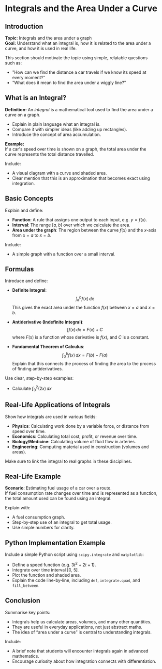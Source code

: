 # Integrals and the Area Under a Curve

## Introduction

**Topic:** Integrals and the area under a graph  
**Goal:** Understand what an integral is, how it is related to the area under a curve, and how it is used in real life.

This section should motivate the topic using simple, relatable questions such as:
- "How can we find the distance a car travels if we know its speed at every moment?"
- "What does it mean to find the area under a wiggly line?"

## What is an Integral?

**Definition:** An *integral* is a mathematical tool used to find the area under a curve on a graph.  
- Explain in plain language what an integral is.
- Compare it with simpler ideas (like adding up rectangles).
- Introduce the concept of area accumulation.

**Example:**  
If a car's speed over time is shown on a graph, the total area under the curve represents the total distance travelled.

Include:
- A visual diagram with a curve and shaded area.
- Clear mention that this is an approximation that becomes exact using integration.

## Basic Concepts

Explain and define:
- **Function**: A rule that assigns one output to each input, e.g. $y = f(x)$.
- **Interval**: The range $[a, b]$ over which we calculate the area.
- **Area under the graph**: The region between the curve $f(x)$ and the $x$-axis from $x = a$ to $x = b$.

Include:
- A simple graph with a function over a small interval.

## Formulas

Introduce and define:
- **Definite Integral**:
  $$
  \int_a^b f(x) \, dx
  $$
  This gives the exact area under the function $f(x)$ between $x = a$ and $x = b$.

- **Antiderivative (Indefinite Integral)**:
  $$
  \int f(x) \, dx = F(x) + C
  $$
  where $F(x)$ is a function whose derivative is $f(x)$, and $C$ is a constant.

- **Fundamental Theorem of Calculus**:
  $$
  \int_a^b f(x) \, dx = F(b) - F(a)
  $$
  Explain that this connects the process of finding the area to the process of finding antiderivatives.

Use clear, step-by-step examples:
- Calculate $\int_0^2 (2x) \, dx$

## Real-Life Applications of Integrals

Show how integrals are used in various fields:

- **Physics**: Calculating work done by a variable force, or distance from speed over time.
- **Economics**: Calculating total cost, profit, or revenue over time.
- **Biology/Medicine**: Calculating volume of fluid flow in arteries.
- **Engineering**: Computing material used in construction (volumes and areas).

Make sure to link the integral to real graphs in these disciplines.

## Real-Life Example

**Scenario**: Estimating fuel usage of a car over a route.  
If fuel consumption rate changes over time and is represented as a function, the total amount used can be found using an integral.

Explain with:
- A fuel consumption graph.
- Step-by-step use of an integral to get total usage.
- Use simple numbers for clarity.

## Python Implementation Example

Include a simple Python script using `scipy.integrate` and `matplotlib`:
- Define a speed function (e.g. $3t^2 + 2t + 1$).
- Integrate over time interval [0, 5].
- Plot the function and shaded area.
- Explain the code line-by-line, including `def`, `integrate.quad`, and `fill_between`.

## Conclusion

Summarise key points:
- Integrals help us calculate areas, volumes, and many other quantities.
- They are useful in everyday applications, not just abstract maths.
- The idea of “area under a curve” is central to understanding integrals.

Include:
- A brief note that students will encounter integrals again in advanced mathematics.
- Encourage curiosity about how integration connects with differentiation.
